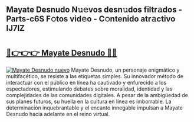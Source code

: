 ## Mayate Desnudo N𝚞𝚎vos desn𝚞dos filtr𝚊dos - Parts-c6S F𝚘tos vid𝚎o - C𝚘ntenido atr𝚊ctivo IJ7lZ

# <h2><a href="http://mb9h84.tromn.icu/?c=Mayate+Desnudo">🔗👉👉👉 Mayate Desnudo 🔗🔗</a></h2>

[![Mayate Desnudo nuevo](https://i.imgur.com/pEAQMta.gif)](http://mb9h84.tromn.icu/?c=Mayate+Desnudo)
Mayate Desnudo, un personaje enigmático y multifacético, se resiste a las etiquetas simples. Su innovador método de interactuar con el público en línea ha cautivado y enfurecido a los espectadores, estimulando debates sobre moralidad, identidad y las complejidades de las comunidades digitales. A pesar de la ambigüedad de sus planes futuros, su huella en la cultura en línea es imborrable. La determinación inquebrantable y el encanto innegable impulsan a Mayate Desnudo hacia adelante en el reino virtual.
